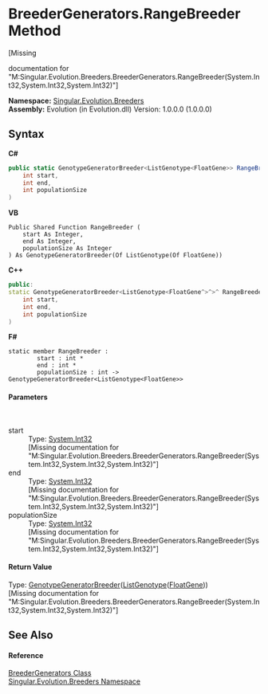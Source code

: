 # BreederGenerators.RangeBreeder Method 
 

\[Missing <summary> documentation for "M:Singular.Evolution.Breeders.BreederGenerators.RangeBreeder(System.Int32,System.Int32,System.Int32)"\]

**Namespace:**&nbsp;<a href="ed999852-f424-569f-ca7a-ae7710cee658">Singular.Evolution.Breeders</a><br />**Assembly:**&nbsp;Evolution (in Evolution.dll) Version: 1.0.0.0 (1.0.0.0)

## Syntax

**C#**<br />
``` C#
public static GenotypeGeneratorBreeder<ListGenotype<FloatGene>> RangeBreeder(
	int start,
	int end,
	int populationSize
)
```

**VB**<br />
``` VB
Public Shared Function RangeBreeder ( 
	start As Integer,
	end As Integer,
	populationSize As Integer
) As GenotypeGeneratorBreeder(Of ListGenotype(Of FloatGene))
```

**C++**<br />
``` C++
public:
static GenotypeGeneratorBreeder<ListGenotype<FloatGene^>^>^ RangeBreeder(
	int start, 
	int end, 
	int populationSize
)
```

**F#**<br />
``` F#
static member RangeBreeder : 
        start : int * 
        end : int * 
        populationSize : int -> GenotypeGeneratorBreeder<ListGenotype<FloatGene>> 

```


#### Parameters
&nbsp;<dl><dt>start</dt><dd>Type: <a href="http://msdn2.microsoft.com/en-us/library/td2s409d" target="_blank">System.Int32</a><br />\[Missing <param name="start"/> documentation for "M:Singular.Evolution.Breeders.BreederGenerators.RangeBreeder(System.Int32,System.Int32,System.Int32)"\]</dd><dt>end</dt><dd>Type: <a href="http://msdn2.microsoft.com/en-us/library/td2s409d" target="_blank">System.Int32</a><br />\[Missing <param name="end"/> documentation for "M:Singular.Evolution.Breeders.BreederGenerators.RangeBreeder(System.Int32,System.Int32,System.Int32)"\]</dd><dt>populationSize</dt><dd>Type: <a href="http://msdn2.microsoft.com/en-us/library/td2s409d" target="_blank">System.Int32</a><br />\[Missing <param name="populationSize"/> documentation for "M:Singular.Evolution.Breeders.BreederGenerators.RangeBreeder(System.Int32,System.Int32,System.Int32)"\]</dd></dl>

#### Return Value
Type: <a href="f2bd7f96-c16d-6060-e8ff-a37e739b4aaf">GenotypeGeneratorBreeder</a>(<a href="1152d6d3-c8d2-b914-2ab9-aba800be4156">ListGenotype</a>(<a href="0669b42b-c8df-2480-a278-6e83e27b51b7">FloatGene</a>))<br />\[Missing <returns> documentation for "M:Singular.Evolution.Breeders.BreederGenerators.RangeBreeder(System.Int32,System.Int32,System.Int32)"\]

## See Also


#### Reference
<a href="d366c4f3-688a-b0eb-d804-0094384e5905">BreederGenerators Class</a><br /><a href="ed999852-f424-569f-ca7a-ae7710cee658">Singular.Evolution.Breeders Namespace</a><br />